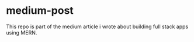 # medium-post
This repo is part of the medium article i wrote about building full stack apps using MERN.

